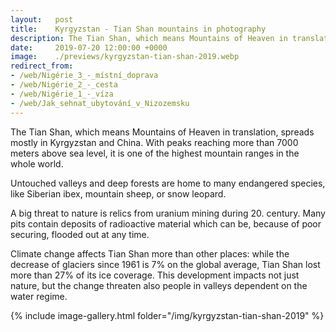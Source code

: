 ```yaml
---
layout:   post
title:    Kyrgyzstan - Tian Shan mountains in photography
description: The Tian Shan, which means Mountains of Heaven in translation, is one of the highest mountain ranges in the whole world.
date:     2019-07-20 12:00:00 +0000
image:    ./previews/kyrgyzstan-tian-shan-2019.webp
redirect_from:
- /web/Nigérie_3_-_místní_doprava
- /web/Nigérie_2_-_cesta
- /web/Nigérie_1_-_víza
- /web/Jak_sehnat_ubytování_v_Nizozemsku
---
```

The Tian Shan, which means Mountains of Heaven in translation, spreads mostly in Kyrgyzstan and China. With peaks reaching more than 7000 meters above sea level, it is one of the highest mountain ranges in the whole world.

Untouched valleys and deep forests are home to many endangered species, like Siberian ibex, mountain sheep, or snow leopard.

A big threat to nature is relics from uranium mining during 20. century. Many pits contain deposits of radioactive material which can be, because of poor securing, flooded out at any time.

Climate change affects Tian Shan more than other places: while the decrease of glaciers since 1961 is 7% on the global average, Tian Shan lost more than 27% of its ice coverage. This development impacts not just nature, but the change threaten also people in valleys dependent on the water regime.

<div class="row">
    <article class="article col col-12 col-t-12">
    {% include image-gallery.html folder="/img/kyrgyzstan-tian-shan-2019" %}
    </article>
</div>
